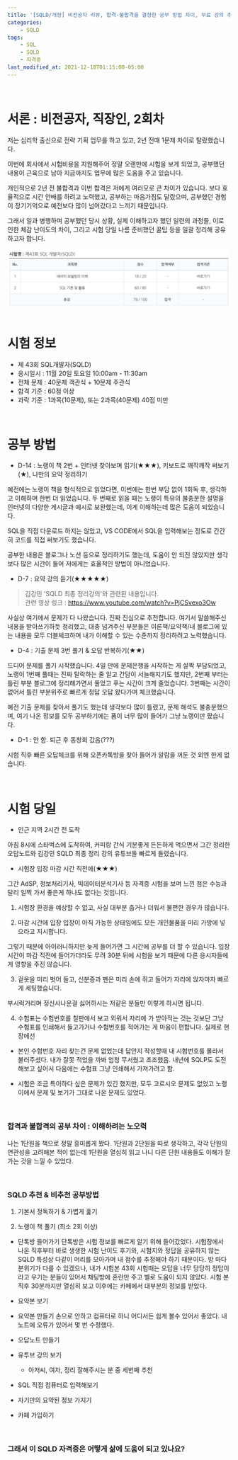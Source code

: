 ```yaml
---
title: '[SQLD/개정] 비전공자 리뷰, 합격-불합격을 결정한 공부 방법 차이, 무료 강의 추천'
categories:
    - SQLD
tags:
    - SQL
    - SQLD
    - 자격증
last_modified_at: 2021-12-18T01:15:00-05:00
---
```


&nbsp;

# 서론 : 비전공자, 직장인, 2회차

저는 심리학 출신으로 전략 기획 업무를 하고 있고, 2년 전때 1문제 차이로 탈랐했습니다.

이번에 회사에서 시험비용을 지원해주어 정말 오랜만에 시험을 보게 되었고, 공부했던 내용이 근육으로 남아 지금까지도 업무에 많은 도움을 주고 있습니다.

개인적으로 2년 전 불합격과 이번 합격은 저에게 여러모로 큰 차이가 있습니다. 보다 효율적으로 시간 안배를 하려고 노력했고, 공부하는 마음가짐도 달랐으며, 공부했던 경험이 장기기억으로 예전보다 많이 넘어갔다고 느끼기 때문입니다.

그래서 일과 병행하며 공부했던 당시 상황, 실제 이해하고자 했던 일련의 과정들, 이로 인한 체감 난이도의 차이, 그리고 시험 당일 나름 준비했던 꿀팁 등을 일괄 정리해 공유하고자 합니다.

<img src="\assets\images\SQLD\2021-12-18-SQLD-review\1.JPG"
     alt="SQLD 점수 결과 이미지">
&nbsp;

# 시험 정보

-   제 43회 SQL개발자(SQLD)
-   응시일시 : 11월 20일 토요일 10:00am - 11:30am
-   전체 문제 : 40문제 객관식 + 10문제 주관식
-   합격 기준 : 60점 이상
-   과락 기준 : 1과목(10문제), 또는 2과목(40문제) 40점 미만

&nbsp;

# 공부 방법

-   D-14 : 노랭이 책 2번 + 인터넷 찾아보며 읽기(★★★), 키보드로 깨작깨작 써보기(★), 나만의 요약 정리하기

예전에는 노랭이 책을 형식적으로 읽었다면, 이번에는 한번 부담 없이 1회독 후, 생각하고 이해하며 한번 더 읽었습니다. 두 번째로 읽을 때는 노랭이 특유의 불충분한 설명을 인터넷의 다양한 게시글과 예시로 보완했는데, 이게 이해하는데 많은 도움이 되었습니다.

SQL을 직접 다운로드 하지는 않았고, VS CODE에서 SQL을 입력해보는 정도로 간간히 코드를 직접 써보기도 했습니다.

공부한 내용은 블로그나 노션 등으로 정리하기도 했는데, 도움이 안 되진 않았지만 생각보다 많은 시간이 들어 저에게는 효율적인 방법이 아니었습니다.

-   D-7 : 요약 강의 듣기(★★★★★)

> 김강민 'SQLD 최종 정리강의'와 관련된 내용입니다.\
> 관련 영상 링크 : https://www.youtube.com/watch?v=PjCSvexo3Ow

사실상 여기에서 문제가 다 나왔습니다. 진짜 진심으로 추천합니다. 여기서 말씀해주신 내용을 받아쓰기하듯 정리했고, 대충 넘겨주신 부분들은 이론책/요약책/내 블로그에 있는 내용을 모두 더블체크하며 내가 이해할 수 있는 수준까지 정리하려고 노력했습니다.

-   D-4 : 기출 문제 3번 풀기 & 오답 반복하기(★★)

드디어 문제를 풀기 시작했습니다. 4일 만에 문제은행을 시작하는 게 살짝 부담되었고, 노랭이 1번째 풀때는 진짜 탈락하는 줄 알고 간담이 서늘해지기도 했지만, 2번째 부터는 틀린 부분 블로그에 정리해가면서 풀었고 푸는 시간이 크게 줄었습니다. 3번째는 시간이 없어서 틀린 부분위주로 빠르게 정답 오답 왔다가며 체크했습니다.

예전 기출 문제를 찾아서 풀기도 했는데 생각보다 많이 틀렸고, 문제 해석도 불충분했으며, 여기 나온 정보를 모두 공부하기에는 품이 너무 많이 들어가 그냥 노랭이만 팠습니다.

-   D-1 : 안 함. 퇴근 후 동창회 갔음(???)

시험 직후 빠른 오답체크를 위해 오픈카톡방을 찾아 들어가 알람을 꺼둔 것 외엔 한게 없습니다.

&nbsp;

# 시험 당일

-   인근 지역 2시간 전 도착

아침 8시에 스타벅스에 도착하여, 커피랑 간식 기분좋게 든든하게 먹으면서 그간 정리한 오답노트와 김강민 SQLD 최종 정리 강의 유튜브돌 빠르게 돌렸습니다.

-   시험장 입장 마감 시간 직전에(★★★)

그간 AdSP, 정보처리기사, 빅데이터분석기사 등 자격증 시험을 보며 느낀 점은 수능과 달리 일찍 가서 좋은게 하나도 없다는 것입니다.

1. 시험장 환경을 예상할 수 없고, 사실 대부분 춥거나 더워서 불편한 경우가 많습니다.

2. 마감 시간에 입장 입장이 아직 가능한 상태임에도 모든 개인물품을 미리 가방에 넣으라고 지시합니다.

그렇기 때문에 아이러니하지만 늦게 들어가면 그 시간에 공부를 더 할 수 있습니다. 입장 시간이 마감 직전에 들어가더라도 무려 30분 뒤에 시험을 보기 때문에 다른 응시자들에게 영향을 주진 않습니다.

3. 겉옷을 미리 벗어 들고, 신분증과 펜은 미리 손에 쥐고 들어가 자리에 앉자마자 빠르게 세팅했습니다.

부시럭거리며 정신사나운걸 싫어하시는 저같은 분들만 이렇게 하시면 됩니다.

4.  수험표는
    수험번호를 칠판에서 보고 외워서 자리에 가 받아적는 것는 것보단 그냥 수험표를 인쇄해서 들고가거나 수험번호를 적어가는 게 마음이 편합니다. 실제로 현장에선

-   본인 수험번호 자리 찾는건 문제 없었는데 답안지 작성할때 내 시험번호를 몰라서 불러주셨다. 내가 잘못 적었을 까봐 엄청 무서웠고 초조했음. 내년에 SQLP도 도전해보고 싶어서 다음에는 수험표 그냥 인쇄해서 가져가려고 함.

-   시험은 조금 특이하다 싶은 문제가 있긴 했지만,
    모두 고르시오 문제도 없었고 노랭이에서 문제 및 보기가 그대로 나온 문제도 있었다.

&nbsp;

### 합격과 불합격의 공부 차이 : 이해하려는 노오력

나는 1단원을 책으로 정말 흥미롭게 봤다.
1단원과 2단원을 따로 생각하고, 각각 단원의 연관성을 고려해본 적이 없는데
1단원을 열심히 읽고 나니 다른 단원 내용들도 이해가 잘 가는 것을 느낄 수 있었다.

&nbsp;

### SQLD 추천 & 비추천 공부방법

1. 기본서 정독하기 & 가볍게 훑기

2. 노랭이 책 풀기 (최소 2회 이상)

-   단톡방 들어가기
    단톡방은 시험 정보를 빠르게 알기 위해 들어갔었다.
    시험장에서 나온 직후부터 바로 생생한 시험 난이도 후기와, 시험지와 정답을 공유하지 않는 SQLD 특성상 다같이 머리를 모아가며 내 점수를 추정해야 하기 때문이다.
    방 마다 분위기가 다를 수 있겠으나, 내가 시험본 43회 시험때는 오답을 너무 당당히 정답이라고 우기는 분들이 있어서 채팅방에 혼란만 주고 별로 도움이 되지 않았다. 시험 본 직후 30분까지만 열심히 보고 이후에는 카페에서 대부분의 정보를 받았다.

-   요약본 보기

-   요약본 만들기
    손으로 안하고 컴퓨터로 하니 어디서든 쉽게 볼수 있어서 좋았다.
    내 노트에 오류가 있어서 몇 번 수정했다.

-   오답노트 만들기

-   유투브 강의 보기
    -   아저씨, 여자, 정리 잘해주시는 분 중 세번째 추천
-   SQL 직접 컴퓨터로 입력해보기
-   자기만의 요약된 정보 가지기
-   카페 가입하기

&nbsp;

### 그래서 이 SQLD 자격증은 어떻게 삶에 도움이 되고 있나요?
